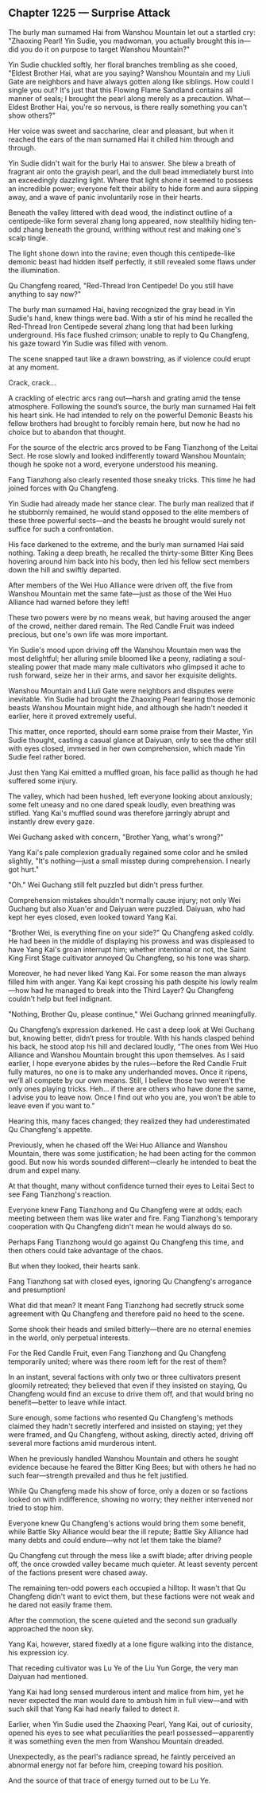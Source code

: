 ## Chapter 1225 — Surprise Attack

The burly man surnamed Hai from Wanshou Mountain let out a startled cry: "Zhaoxing Pearl! Yin Sudie, you madwoman, you actually brought this in—did you do it on purpose to target Wanshou Mountain?"

Yin Sudie chuckled softly, her floral branches trembling as she cooed, "Eldest Brother Hai, what are you saying? Wanshou Mountain and my Liuli Gate are neighbors and have always gotten along like siblings. How could I single you out? It's just that this Flowing Flame Sandland contains all manner of seals; I brought the pearl along merely as a precaution. What—Eldest Brother Hai, you're so nervous, is there really something you can't show others?"

Her voice was sweet and saccharine, clear and pleasant, but when it reached the ears of the man surnamed Hai it chilled him through and through.

Yin Sudie didn't wait for the burly Hai to answer. She blew a breath of fragrant air onto the grayish pearl, and the dull bead immediately burst into an exceedingly dazzling light. Where that light shone it seemed to possess an incredible power; everyone felt their ability to hide form and aura slipping away, and a wave of panic involuntarily rose in their hearts.

Beneath the valley littered with dead wood, the indistinct outline of a centipede-like form several zhang long appeared, now stealthily hiding ten-odd zhang beneath the ground, writhing without rest and making one's scalp tingle.

The light shone down into the ravine; even though this centipede-like demonic beast had hidden itself perfectly, it still revealed some flaws under the illumination.

Qu Changfeng roared, "Red-Thread Iron Centipede! Do you still have anything to say now?"

The burly man surnamed Hai, having recognized the gray bead in Yin Sudie's hand, knew things were bad. With a stir of his mind he recalled the Red-Thread Iron Centipede several zhang long that had been lurking underground. His face flushed crimson; unable to reply to Qu Changfeng, his gaze toward Yin Sudie was filled with venom.

The scene snapped taut like a drawn bowstring, as if violence could erupt at any moment.

Crack, crack...

A crackling of electric arcs rang out—harsh and grating amid the tense atmosphere. Following the sound’s source, the burly man surnamed Hai felt his heart sink. He had intended to rely on the powerful Demonic Beasts his fellow brothers had brought to forcibly remain here, but now he had no choice but to abandon that thought.

For the source of the electric arcs proved to be Fang Tianzhong of the Leitai Sect. He rose slowly and looked indifferently toward Wanshou Mountain; though he spoke not a word, everyone understood his meaning.

Fang Tianzhong also clearly resented those sneaky tricks. This time he had joined forces with Qu Changfeng.

Yin Sudie had already made her stance clear. The burly man realized that if he stubbornly remained, he would stand opposed to the elite members of these three powerful sects—and the beasts he brought would surely not suffice for such a confrontation.

His face darkened to the extreme, and the burly man surnamed Hai said nothing. Taking a deep breath, he recalled the thirty-some Bitter King Bees hovering around him back into his body, then led his fellow sect members down the hill and swiftly departed.

After members of the Wei Huo Alliance were driven off, the five from Wanshou Mountain met the same fate—just as those of the Wei Huo Alliance had warned before they left!

These two powers were by no means weak, but having aroused the anger of the crowd, neither dared remain. The Red Candle Fruit was indeed precious, but one's own life was more important.

Yin Sudie's mood upon driving off the Wanshou Mountain men was the most delightful; her alluring smile bloomed like a peony, radiating a soul-stealing power that made many male cultivators who glimpsed it ache to rush forward, seize her in their arms, and savor her exquisite delights.

Wanshou Mountain and Liuli Gate were neighbors and disputes were inevitable. Yin Sudie had brought the Zhaoxing Pearl fearing those demonic beasts Wanshou Mountain might hide, and although she hadn't needed it earlier, here it proved extremely useful.

This matter, once reported, should earn some praise from their Master, Yin Sudie thought, casting a casual glance at Daiyuan, only to see the other still with eyes closed, immersed in her own comprehension, which made Yin Sudie feel rather bored.

Just then Yang Kai emitted a muffled groan, his face pallid as though he had suffered some injury.

The valley, which had been hushed, left everyone looking about anxiously; some felt uneasy and no one dared speak loudly, even breathing was stifled. Yang Kai's muffled sound was therefore jarringly abrupt and instantly drew every gaze.

Wei Guchang asked with concern, "Brother Yang, what's wrong?"

Yang Kai's pale complexion gradually regained some color and he smiled slightly, "It's nothing—just a small misstep during comprehension. I nearly got hurt."

"Oh." Wei Guchang still felt puzzled but didn't press further.

Comprehension mistakes shouldn't normally cause injury; not only Wei Guchang but also Xuan'er and Daiyuan were puzzled. Daiyuan, who had kept her eyes closed, even looked toward Yang Kai.

"Brother Wei, is everything fine on your side?" Qu Changfeng asked coldly. He had been in the middle of displaying his prowess and was displeased to have Yang Kai's groan interrupt him; whether intentional or not, the Saint King First Stage cultivator annoyed Qu Changfeng, so his tone was sharp.

Moreover, he had never liked Yang Kai. For some reason the man always filled him with anger. Yang Kai kept crossing his path despite his lowly realm—how had he managed to break into the Third Layer? Qu Changfeng couldn't help but feel indignant.

"Nothing, Brother Qu, please continue," Wei Guchang grinned meaningfully.

Qu Changfeng’s expression darkened. He cast a deep look at Wei Guchang but, knowing better, didn’t press for trouble. With his hands clasped behind his back, he stood atop his hill and declared loudly,
“The ones from Wei Huo Alliance and Wanshou Mountain brought this upon themselves. As I said earlier, I hope everyone abides by the rules—before the Red Candle Fruit fully matures, no one is to make any underhanded moves. Once it ripens, we’ll all compete by our own means. Still, I believe those two weren’t the only ones playing tricks. Heh… if there are others who have done the same, I advise you to leave now. Once I find out who you are, you won’t be able to leave even if you want to.”

Hearing this, many faces changed; they realized they had underestimated Qu Changfeng's appetite.

Previously, when he chased off the Wei Huo Alliance and Wanshou Mountain, there was some justification; he had been acting for the common good. But now his words sounded different—clearly he intended to beat the drum and expel many.

At that thought, many without confidence turned their eyes to Leitai Sect to see Fang Tianzhong's reaction.

Everyone knew Fang Tianzhong and Qu Changfeng were at odds; each meeting between them was like water and fire. Fang Tianzhong's temporary cooperation with Qu Changfeng didn't mean he would always do so.

Perhaps Fang Tianzhong would go against Qu Changfeng this time, and then others could take advantage of the chaos.

But when they looked, their hearts sank.

Fang Tianzhong sat with closed eyes, ignoring Qu Changfeng's arrogance and presumption!

What did that mean? It meant Fang Tianzhong had secretly struck some agreement with Qu Changfeng and therefore paid no heed to the scene.

Some shook their heads and smiled bitterly—there are no eternal enemies in the world, only perpetual interests.

For the Red Candle Fruit, even Fang Tianzhong and Qu Changfeng temporarily united; where was there room left for the rest of them?

In an instant, several factions with only two or three cultivators present gloomily retreated; they believed that even if they insisted on staying, Qu Changfeng would find an excuse to drive them off, and that would bring no benefit—better to leave while intact.

Sure enough, some factions who resented Qu Changfeng's methods claimed they hadn't secretly interfered and insisted on staying; yet they were framed, and Qu Changfeng, without asking, directly acted, driving off several more factions amid murderous intent.

When he previously handled Wanshou Mountain and others he sought evidence because he feared the Bitter King Bees; but with others he had no such fear—strength prevailed and thus he felt justified.

While Qu Changfeng made his show of force, only a dozen or so factions looked on with indifference, showing no worry; they neither intervened nor tried to stop him.

Everyone knew Qu Changfeng's actions would bring them some benefit, while Battle Sky Alliance would bear the ill repute; Battle Sky Alliance had many debts and could endure—why not let them take the blame?

Qu Changfeng cut through the mess like a swift blade; after driving people off, the once crowded valley became much quieter. At least seventy percent of the factions present were chased away.

The remaining ten-odd powers each occupied a hilltop. It wasn't that Qu Changfeng didn't want to evict them, but these factions were not weak and he dared not easily frame them.

After the commotion, the scene quieted and the second sun gradually approached the noon sky.

Yang Kai, however, stared fixedly at a lone figure walking into the distance, his expression icy.

That receding cultivator was Lu Ye of the Liu Yun Gorge, the very man Daiyuan had mentioned.

Yang Kai had long sensed murderous intent and malice from him, yet he never expected the man would dare to ambush him in full view—and with such skill that Yang Kai had nearly failed to detect it.

Earlier, when Yin Sudie used the Zhaoxing Pearl, Yang Kai, out of curiosity, opened his eyes to see what peculiarities the pearl possessed—apparently it was something even the men from Wanshou Mountain dreaded.

Unexpectedly, as the pearl's radiance spread, he faintly perceived an abnormal energy not far before him, creeping toward his position.

And the source of that trace of energy turned out to be Lu Ye.